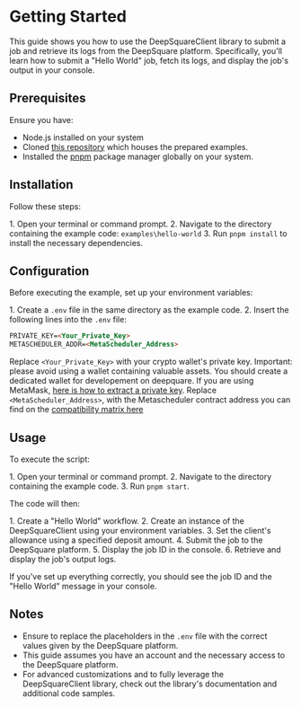 # Getting Started

This guide shows you how to use the DeepSquareClient library to submit a job and retrieve its logs from the DeepSquare platform. Specifically, you'll learn how to submit a "Hello World" job, fetch its logs, and display the job's output in your console.

## Prerequisites

Ensure you have:

- Node.js installed on your system
- Cloned [this repository](https://github.com/deepsquare-io/deepsquare-client) which houses the prepared examples.
- Installed the [pnpm](https://pnpm.io/) package manager globally on your system.

## Installation

Follow these steps:

1\. Open your terminal or command prompt.
2\. Navigate to the directory containing the example code: `examples\hello-world`
3\. Run `pnpm install` to install the necessary dependencies.

## Configuration

Before executing the example, set up your environment variables:

1\. Create a `.env` file in the same directory as the example code.
2\. Insert the following lines into the `.env` file:

```markdown
PRIVATE_KEY=<Your_Private_Key>
METASCHEDULER_ADDR=<MetaScheduler_Address>
```

Replace `<Your_Private_Key>` with your crypto wallet's private key. Important: please avoid using a wallet containing valuable assets. You should create a dedicated wallet for developement on deepquare.
If you are using MetaMask, [here is how to extract a private key](https://support.metamask.io/hc/en-us/articles/360015289632-How-to-export-an-account-s-private-key#:~:text=On%20the%20account%20page%2C%20click,click%20%E2%80%9CConfirm%E2%80%9D%20to%20proceed.).
Replace `<MetaScheduler_Address>`, with the Metascheduler contract address you can find on the [compatibility matrix here](../../README.md#compatibility-matrix)

## Usage

To execute the script:

1\. Open your terminal or command prompt.
2\. Navigate to the directory containing the example code.
3\. Run `pnpm start`.

The code will then:

1\. Create a "Hello World" workflow.
2\. Create an instance of the DeepSquareClient using your environment variables.
3\. Set the client's allowance using a specified deposit amount.
4\. Submit the job to the DeepSquare platform.
5\. Display the job ID in the console.
6\. Retrieve and display the job's output logs.

If you've set up everything correctly, you should see the job ID and the "Hello World" message in your console.

## Notes

- Ensure to replace the placeholders in the `.env` file with the correct values given by the DeepSquare platform.
- This guide assumes you have an account and the necessary access to the DeepSquare platform.
- For advanced customizations and to fully leverage the DeepSquareClient library, check out the library's documentation and additional code samples.
